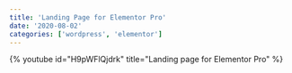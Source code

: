 ```yaml
---
title: 'Landing Page for Elementor Pro'
date: '2020-08-02'
categories: ['wordpress', 'elementor']
---
```


{% youtube id="H9pWFlQjdrk" title="Landing page for Elementor Pro" %}
